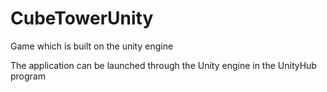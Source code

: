 # CubeTowerUnity
Game which is built on the unity engine

The application can be launched through the Unity engine in the UnityHub program
